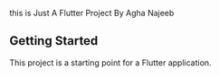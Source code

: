 this is Just A Flutter Project By Agha Najeeb
## Getting Started

This project is a starting point for a Flutter application.

